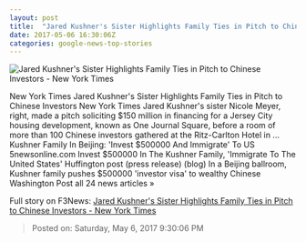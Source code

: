 ```yaml
---
layout: post
title:  "Jared Kushner's Sister Highlights Family Ties in Pitch to Chinese Investors - New York Times"
date: 2017-05-06 16:30:06Z
categories: google-news-top-stories
---
```


![Jared Kushner's Sister Highlights Family Ties in Pitch to Chinese Investors - New York Times](https://static01.nyt.com/images/2017/05/13/world/07kushner-sister1/07kushner-sister1-facebookJumbo.jpg)

New York Times Jared Kushner's Sister Highlights Family Ties in Pitch to Chinese Investors New York Times Jared Kushner's sister Nicole Meyer, right, made a pitch soliciting $150 million in financing for a Jersey City housing development, known as One Journal Square, before a room of more than 100 Chinese investors gathered at the Ritz-Carlton Hotel in ... Kushner Family In Beijing: 'Invest $500000 And Immigrate' To US 5newsonline.com Invest $500000 In The Kushner Family, 'Immigrate To The United States' Huffington post (press release) (blog) In a Beijing ballroom, Kushner family pushes $500000 'investor visa' to wealthy Chinese Washington Post all 24 news articles »


Full story on F3News: [Jared Kushner's Sister Highlights Family Ties in Pitch to Chinese Investors - New York Times](http://www.f3nws.com/n/BbKKhC)

> Posted on: Saturday, May 6, 2017 9:30:06 PM
